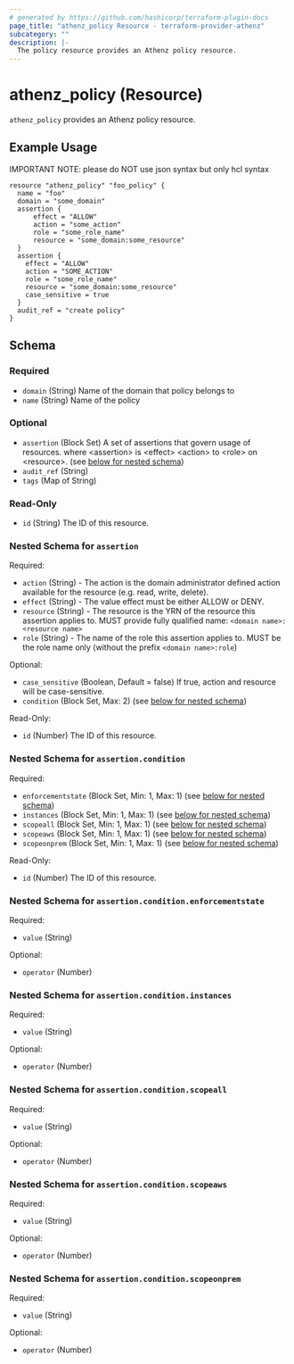 ```yaml
---
# generated by https://github.com/hashicorp/terraform-plugin-docs
page_title: "athenz_policy Resource - terraform-provider-athenz"
subcategory: ""
description: |-
  The policy resource provides an Athenz policy resource.
---
```


# athenz_policy (Resource)

`athenz_policy` provides an Athenz policy resource.

## Example Usage

IMPORTANT NOTE: please do NOT use json syntax but only hcl syntax

```hcl
resource "athenz_policy" "foo_policy" {
  name = "foo"
  domain = "some_domain"
  assertion {
      effect = "ALLOW"
      action = "some_action"
      role = "some_role_name"
      resource = "some_domain:some_resource"
  }
  assertion {
    effect = "ALLOW"
    action = "SOME_ACTION"
    role = "some_role_name"
    resource = "some_domain:some_resource"
    case_sensitive = true
  }
  audit_ref = "create policy"
}
```

<!-- schema generated by tfplugindocs -->
## Schema

### Required

- `domain` (String) Name of the domain that policy belongs to
- `name` (String) Name of the policy

### Optional

- `assertion` (Block Set) A set of assertions that govern usage of resources. where <assertion\> is <effect\> <action\> to <role\> on <resource\>. (see [below for nested schema](#nestedblock--assertion))
- `audit_ref` (String)
- `tags` (Map of String)

### Read-Only

- `id` (String) The ID of this resource.

<a id="nestedblock--assertion"></a>
### Nested Schema for `assertion`

Required:

- `action` (String) - The action is the domain administrator defined action available for the resource (e.g. read, write, delete).
- `effect` (String) - The value effect must be either ALLOW or DENY.
- `resource` (String) - The resource is the YRN of the resource this assertion applies to. MUST provide fully qualified name: `<domain name>:<resource name>`
- `role` (String) - The name of the role this assertion applies to. MUST be the role name only (without the prefix `<domain name>:role`)

Optional:

- `case_sensitive` (Boolean, Default = false) If true, action and resource will be case-sensitive.
- `condition` (Block Set, Max: 2) (see [below for nested schema](#nestedblock--assertion--condition))

Read-Only:

- `id` (Number) The ID of this resource.

<a id="nestedblock--assertion--condition"></a>
### Nested Schema for `assertion.condition`

Required:

- `enforcementstate` (Block Set, Min: 1, Max: 1) (see [below for nested schema](#nestedblock--assertion--condition--enforcementstate))
- `instances` (Block Set, Min: 1, Max: 1) (see [below for nested schema](#nestedblock--assertion--condition--instances))
- `scopeall` (Block Set, Min: 1, Max: 1) (see [below for nested schema](#nestedblock--assertion--condition--scopeall))
- `scopeaws` (Block Set, Min: 1, Max: 1) (see [below for nested schema](#nestedblock--assertion--condition--scopeaws))
- `scopeonprem` (Block Set, Min: 1, Max: 1) (see [below for nested schema](#nestedblock--assertion--condition--scopeonprem))

Read-Only:

- `id` (Number) The ID of this resource.

<a id="nestedblock--assertion--condition--enforcementstate"></a>
### Nested Schema for `assertion.condition.enforcementstate`

Required:

- `value` (String)

Optional:

- `operator` (Number)


<a id="nestedblock--assertion--condition--instances"></a>
### Nested Schema for `assertion.condition.instances`

Required:

- `value` (String)

Optional:

- `operator` (Number)


<a id="nestedblock--assertion--condition--scopeall"></a>
### Nested Schema for `assertion.condition.scopeall`

Required:

- `value` (String)

Optional:

- `operator` (Number)


<a id="nestedblock--assertion--condition--scopeaws"></a>
### Nested Schema for `assertion.condition.scopeaws`

Required:

- `value` (String)

Optional:

- `operator` (Number)


<a id="nestedblock--assertion--condition--scopeonprem"></a>
### Nested Schema for `assertion.condition.scopeonprem`

Required:

- `value` (String)

Optional:

- `operator` (Number)
